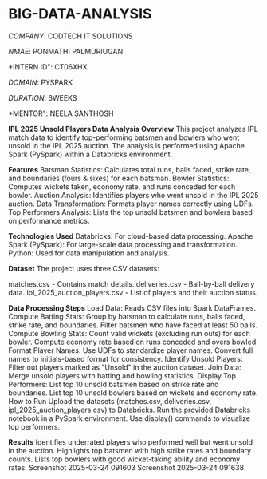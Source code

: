 # BIG-DATA-ANALYSIS

*COMPANY*: CODTECH IT SOLUTIONS

*NMAE*: PONMATHI PALMURIUGAN

*INTERN ID": CT06XHX

*DOMAIN*: PYSPARK

*DURATION*: 6WEEKS

*MENTOR":  NEELA SANTHOSH

**IPL 2025 Unsold Players Data Analysis**
**Overview**
This project analyzes IPL match data to identify top-performing batsmen and bowlers who went unsold in the IPL 2025 auction. The analysis is performed using Apache Spark (PySpark) within a Databricks environment.

**Features**
Batsman Statistics: Calculates total runs, balls faced, strike rate, and boundaries (fours & sixes) for each batsman.
Bowler Statistics: Computes wickets taken, economy rate, and runs conceded for each bowler.
Auction Analysis: Identifies players who went unsold in the IPL 2025 auction.
Data Transformation: Formats player names correctly using UDFs.
Top Performers Analysis: Lists the top unsold batsmen and bowlers based on performance metrics.

**Technologies Used**
Databricks: For cloud-based data processing.
Apache Spark (PySpark): For large-scale data processing and transformation.
Python: Used for data manipulation and analysis.


**Dataset**
The project uses three CSV datasets:

matches.csv - Contains match details.
deliveries.csv - Ball-by-ball delivery data.
ipl_2025_auction_players.csv - List of players and their auction status.

**Data Processing Steps**
Load Data: Reads CSV files into Spark DataFrames.
Compute Batting Stats:
Group by batsman to calculate runs, balls faced, strike rate, and boundaries.
Filter batsmen who have faced at least 50 balls.
Compute Bowling Stats:
Count valid wickets (excluding run outs) for each bowler.
Compute economy rate based on runs conceded and overs bowled.
Format Player Names:
Use UDFs to standardize player names.
Convert full names to initials-based format for consistency.
Identify Unsold Players:
Filter out players marked as "Unsold" in the auction dataset.
Join Data:
Merge unsold players with batting and bowling statistics.
Display Top Performers:
List top 10 unsold batsmen based on strike rate and boundaries.
List top 10 unsold bowlers based on wickets and economy rate.
How to Run
Upload the datasets (matches.csv, deliveries.csv, ipl_2025_auction_players.csv) to Databricks.
Run the provided Databricks notebook in a PySpark environment.
Use display() commands to visualize top performers.

**Results**
Identifies underrated players who performed well but went unsold in the auction.
Highlights top batsmen with high strike rates and boundary counts.
Lists top bowlers with good wicket-taking ability and economy rates. Screenshot 2025-03-24 091603 Screenshot 2025-03-24 091638
